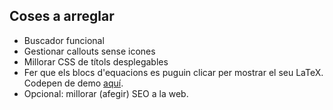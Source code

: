 ## Coses a arreglar
- Buscador funcional
- Gestionar callouts sense icones
- Millorar CSS de títols desplegables
- Fer que els blocs d'equacions es puguin clicar per mostrar el seu LaTeX. Codepen de demo [aquí](https://codepen.io/Mart-Pardo/pen/RwOoExR).
- Opcional: millorar (afegir) SEO a la web.
